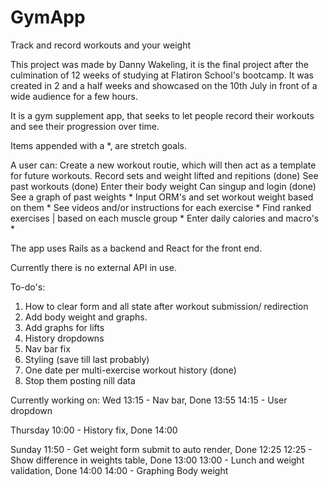 # GymApp
Track and record workouts and your weight

This project was made by Danny Wakeling, it is the final project after the culmination of 12 weeks of studying at Flatiron School's bootcamp. It was created in 2 and a half weeks and showcased on the 10th July in front of a wide audience for a few hours.

It is a gym supplement app, that seeks to let people record their workouts and see their progression over time. 

Items appended with a *, are stretch goals. 

A user can:
Create a new workout routie, which will then act as a template for future workouts.
Record sets and weight lifted and repitions (done)
See past workouts (done)
Enter their body weight 
Can singup and login (done)
See a graph of past weights * 
Input ORM's and set workout weight based on them *
See videos and/or instructions for each exercise *
Find ranked exercises | based on each muscle group *
Enter daily calories and macro's *

The app uses Rails as a backend and React for the front end. 

Currently there is no external API in use.

To-do's: 
1. How to clear form and all state after workout submission/ redirection
2. Add body weight and graphs. 
3. Add graphs for lifts
4. History dropdowns
5. Nav bar fix
6. Styling (save till last probably)
7. One date per multi-exercise workout history (done)
8. Stop them posting nill data

Currently working on: 
Wed 
13:15 - Nav bar, Done 13:55
14:15 - User dropdown 

Thursday
10:00 - History fix, Done 14:00

Sunday 
11:50 - Get weight form submit to auto render, Done 12:25
12:25 - Show difference in weights table, Done 13:00
13:00 - Lunch and weight validation, Done 14:00
14:00 - Graphing Body weight
